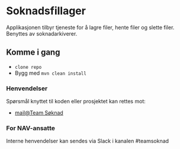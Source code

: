 Soknadsfillager
================
Applikasjonen tilbyr tjeneste for å lagre filer, hente filer og slette filer.
Benyttes av soknadarkiverer.

## Komme i gang
* `clone repo`
* Bygg med `mvn clean install`

### Henvendelser
Spørsmål knyttet til koden eller prosjektet kan rettes mot:
* [mail@Team Søknad](DGNAVITTeamselvbetjening-Soknad@nav.no)

### For NAV-ansatte
Interne henvendelser kan sendes via Slack i kanalen #teamsoknad


